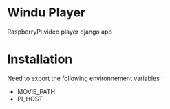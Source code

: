 # Windu Player
  RaspberryPi video player django app

# Installation

Need to export the following environnement variables :
  - MOVIE_PATH
  - PI_HOST
